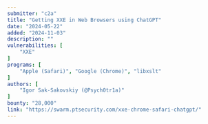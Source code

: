 ```yaml
---
submitter: "c2a"
title: "Getting XXE in Web Browsers using ChatGPT"
date: "2024-05-22"
added: "2024-11-03"
description: ""
vulnerabilities: [
    "XXE"
]
programs: [
    "Apple (Safari)", "Google (Chrome)", "libxslt"
]
authors: [
    "Igor Sak-Sakovskiy (@Psych0tr1a)"
]
bounty: "28,000"
link: "https://swarm.ptsecurity.com/xxe-chrome-safari-chatgpt/"
---
```




